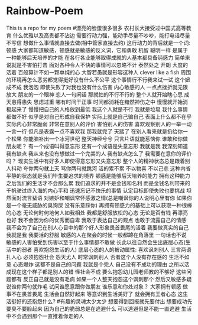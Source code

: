 # Rainbow-Poem
This is a repo for my poem
#漂亮的脸蛋很多很多
农村长大接受过中国式高等教育
什么优雅以及高贵都不沾边
需要行动力强，能动手尽量不吵吵，能打电话尽量不写信
想做什么事情就直接去做(相中管家直接去约)
这行动力的背后就是一个词:顿感
大家都知道敏感，顿感就是敏感的反义词，它和勇敢 机智 聪明一样
是属于一种能够后天培养的才能
在各行各业能够取得成就的人基本都具备钝感力
简单来说就是不害怕打击 面对各种令人不快的事情可以忽略不计
泰然处之 开朗 大度的活着 
百般算计不如一颗单纯的心 大智若愚就是形容这种人 clever like a fish
周围的环境再怎么恶劣都觉得挺好没有什么不公平
这个事情行不行我来试一试 这个妞成不成 我泡泡 即使失败了对我也没有什么伤害
内心敏感的人 一点点挫折就无限放大
朋友的一个眼神 恋人一句闲话 那就怕的不行不行的
整个人就开始瞎心思 成天患得患失 思虑过重
哪有时间干正事 时间都消耗在黯然神伤之中
慢慢就开始消极起来了 慢慢把自己的人格放到最低
我这个人就是不行 我就是垃圾 我什么事情都做不好
似乎是对自己形成自我保护 实际上就是自己骗自己
表面上什么都不在乎 实际内心非常脆弱
非常在意别人的评价 害怕别人的伤害
喜欢观察别人的一举一动一言一行
但凡是表露一点不喜欢我 那我就完了 天踏了
在别人看来就是扔给你一个松果 你能脑补出一个冰河世纪
整天神经兮兮 只言片语就能惹恼你 谁敢和你做朋友呢？
有一个成语叫得意忘形 还有一个成语是失意忘形
我就是我 我深刻知道我有缺点
我从来也没有想做过一个完美的人
我有缺点怎么了 我需要在意你的评价吗？
现实生活中有好多人即使得意忘形又失意忘形
整个人的精神状态总是跟着别人抖动
夸你两句就上天 骂你两句就跳河 活的累不累
不以物喜 不以己悲
这种内省平静的状态就是我们毕生要追求的境界
顿感是能够后天培养的能力 拥有这种能力之后我们的生活才不会那么累
我们追求的并不是金钱和名利
而是金钱名利带来的千帆驶过终入海的内心平和
迅速忘记不快乐的事情
认定目标即使失败也要挑战
坦然面对流言蜚语
对嫉妒和嘲讽常怀感激之情(总是嘲讽你的人说明心里有你
如果你是一个毫无威胁的臭狗屎 没有乐意踩你)
再拥有顿感力的基础上可以获取一种很棒的心态
无论何时何地何人如我相处 我都是舒服放松的心态
无论是否有钱 再漂亮也好 我不会因为你的优秀而自卑
我敢于表达自己的观点 也敢于流露自己的情感
我不会为了自己在别人心目中的那个好人形象畏首畏尾的活着
我要做真实的自己  我就是我 我要活的舒服 
敏感的人在聚会的时候一般都蹲在角落里 一句话也不说
敏感的人害怕受到伤害以至于什么事情都不敢做
长此以往自然会生出底层心态(生活中的弱者 喜欢抱怨生活的人)
底层心态的人的被动属性:
喜欢讽刺别人 三言两语扎人心 必须抱怨社会 怨天尤人 时常讽刺别人 否者这个人没有存在感的
生活不如意 心态爆炸 这都不是自己的问题 我就是个完人 自己没有不成功的理由
之所以活成现在这个样子都是别人的错 怪社会不成 要么抱怨幼儿园老师教的不够好 这些问题都有
反正自己就是没有毛病
如果一个人整天抱怨这个讽刺那个 然后又敏感多疑 说谁你两句就炸毛 试问谁愿意跟你做朋友 
谁乐意和你处对象？
大家拥有顿感 做事不在畏首畏尾
生活会自然好起来 等意识到生活美好了 就会拥有王者心态 这生活挺好的还抱怨什么?
#有趣的灵魂太少太少
想要得到回报就先要付出
想要成功先要臭不要脸起来
因为自己的脆弱总是在逃避什么 可以逃避但是不能一直逃避 生活中不会遇到那个一直推着你走的人
